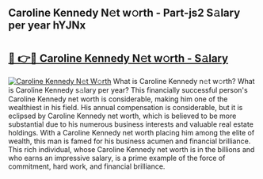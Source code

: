 ## Caroline Kennedy N𝚎t w𝚘rth - Part-js2 S𝚊lary per year hYJNx

# <h2><a href="http://gc2854.nevu.top/?p=Caroline+Kennedy">🔗 👉🔴 Caroline Kennedy N𝚎t w𝚘rth - S𝚊lary</a></h2>

[![Caroline Kennedy N𝚎t W𝚘rth](https://i.imgur.com/Oavwk0R.jpeg)](http://gc2854.nevu.top/?p=Caroline+Kennedy)
What is Caroline Kennedy n𝚎t w𝚘rth? What is Caroline Kennedy s𝚊lary per year?
This financially successful person's Caroline Kennedy net worth is considerable, making him one of the wealthiest in his field. His annual compensation is considerable, but it is eclipsed by Caroline Kennedy net worth, which is believed to be more substantial due to his numerous business interests and valuable real estate holdings. With a Caroline Kennedy net worth placing him among the elite of wealth, this man is famed for his business acumen and financial brilliance. This rich individual, whose Caroline Kennedy net worth is in the billions and who earns an impressive salary, is a prime example of the force of commitment, hard work, and financial brilliance.
